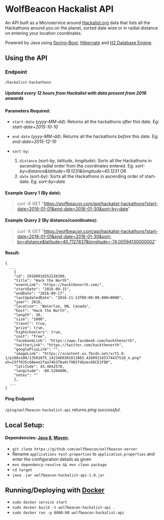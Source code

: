 # WolfBeacon Hackalist API

An API built as a Microservice around [Hackalist.org](www.hackalist.org) data that lists all the Hackathons around you on the planet, sorted date wise or in radial distance on entering your location coordinates.

Powered by Java using [Spring-Boot](https://projects.spring.io/spring-boot/), [Hibernate](http://hibernate.org/orm/) and [H2 Database Engine](http://www.h2database.com/html/main.html).

## Using the API

### Endpoint
`/hackalist-hackathons`
##### Updated every 12 hours from Hackalist with data present from 2016 onwards


#### Parameters Required:
* `start-date` (*yyyy-MM-dd*): Returns all the hackathons *after* this date. Eg: *start-date=2015-10-10*

* `end-date` (*yyyy-MM-dd*): Returns all the hackathons *before* this date. Eg: *end-date=2015-12-10*

* `sort-by`:
    1. `distance` (*sort-by*, *latitude*, *longitude*): Sorts all the Hackathons in ascending radial order from the coordinates entered. Eg: *sort-by=distance&latitude=19.1231&longitude=45.1231*
        OR
    2. `date` (*sort-by*): Sorts all the Hackathons in ascending order of start-date. Eg: *sort-by=date*

#### Example Query 1 (By date):

> curl -X GET "https://wolfbeacon.com/api/hackalist-hackathons?start-date=2016-01-01&end-date=2016-01-30&sort-by=date"

#### Example Query 2 (By distance/coordinates): 

> curl -X GET "https://wolfbeacon.com/api/hackalist-hackathons?start-date=2016-01-01&end-date=2016-01-30&sort-by=distance&latitude=40.7127837&longitude=-74.00594130000002"


#### Result:
```
{
  ...
    {
    "id": 20160916552226390,
    "title": "Hack the North",
    "eventLink": "https://hackthenorth.com/",
    "startDate": "2016-09-15",
    "endDate": "2016-09-17",
    "lastUpdatedDate": "2016-11-13T00:00:00.000+0000",
    "year": 2016,
    "location": "Waterloo, ON, Canada",
    "host": "Hack the North",
    "length": 36,
    "size": "1000",
    "travel": true,
    "prize": true,
    "highSchoolers": true,
    "cost": "free",
    "facebookLink": "https://www.facebook.com/hackthenorth",
    "twitterLink": "https://twitter.com/hackthenorth",
    "googlePlusLink": "",
    "imageLink": "https://scontent.xx.fbcdn.net/v/t1.0-1/p100x100/13501875_1423460301013883_426092165374437510_n.png?oh=23ff635c68eee2faa74b376adc7982fd&oe=58CE1F88",
    "latitude": 43.4642578,
    "longitude": -80.5204096,
    "notes": ""
    },
  ...
}
```

#### Ping Endpoint
`/ping/wolfbeacon-hackalist-api` returns *ping successful*.

## Local Setup:

#### Dependencies: [Java 8](https://www.java.com/en/download/),  [Maven](https://maven.apache.org/download.cgi).

* `git clone https://github.com/wolfbeacon/wolfbeacon-server`
* Rename `applications-test.properties` to `application.properties` and enter the configuration details as given
* `mvn dependency:resolve && mvn clean package`
* `cd target`
* `java -jar wolfbeacon-hackalist-api-1.0.jar`


## Running/Deploying with [Docker](https://docs.docker.com/engine/installation/)
* `sudo docker service start`
* `sudo docker build -t wolfbeacon-hackalist-api .`
* `sudo docker run -p 8080:80 wolfbeacon-hackalist-api`
